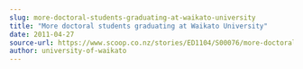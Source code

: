 ```yaml
---
slug: more-doctoral-students-graduating-at-waikato-university
title: "More doctoral students graduating at Waikato University"
date: 2011-04-27
source-url: https://www.scoop.co.nz/stories/ED1104/S00076/more-doctoral-students-graduating-at-waikato-university.htm
author: university-of-waikato
---
```

